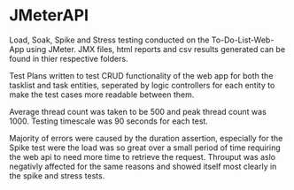 # JMeterAPI

Load, Soak, Spike and Stress testing conducted on the To-Do-List-Web-App using JMeter. JMX files, html reports and csv results generated can be found in thier respective folders.

Test Plans written to test CRUD functionality of the web app for both the tasklist and task entities, seperated by logic controllers for each entity to make the test cases more
readable between them.

Average thread count was taken to be 500 and peak thread count was 1000. Testing timescale was 90 seconds for each test.

Majority of errors were caused by the duration assertion, especially for the Spike test were the load was so great over a small period of time requiring the web api to need more
time to retrieve the request. Throuput was aslo negativly affected for the same reasons and showed itself most clearly in the spike and stress tests. 
